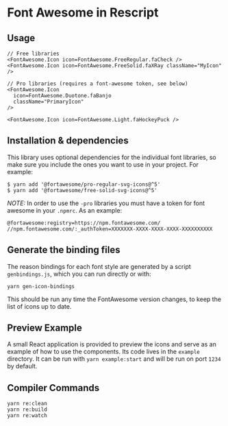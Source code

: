 # Font Awesome in Rescript

## Usage

```reason
// Free libraries
<FontAwesome.Icon icon=FontAwesome.FreeRegular.faCheck />
<FontAwesome.Icon icon=FontAwesome.FreeSolid.faXRay className="MyIcon" />

// Pro libraries (requires a font-awesome token, see below)
<FontAwesome.Icon
  icon=FontAwesome.Duotone.faBanjo
  className="PrimaryIcon"
/>

<FontAwesome.Icon icon=FontAwesome.Light.faHockeyPuck />
```

## Installation & dependencies

This library uses optional dependencies for the individual font libraries, so make sure you include the ones you want to use in your project. For example:

```
$ yarn add '@fortawesome/pro-regular-svg-icons@^5'
$ yarn add '@fortawesome/free-solid-svg-icons@^5'
```

_NOTE:_ In order to use the `-pro` libraries you must have a token for font awesome in your `.npmrc`. As an example:

```
@fortawesome:registry=https://npm.fontawesome.com/
//npm.fontawesome.com/:_authToken=XXXXXXX-XXXX-XXXX-XXXX-XXXXXXXXXX
```

## Generate the binding files

The reason bindings for each font style are generated by a script `genbindings.js`, which you can run directly or with:

```
yarn gen-icon-bindings
```

This should be run any time the FontAwesome version changes, to keep the list of icons up to date.

## Preview Example

A small React application is provided to preview the icons and serve as an example of how to use the components. Its code lives in the `example` directory. It can be run with `yarn example:start` and will be run on port `1234` by default.

## Compiler Commands

```
yarn re:clean
yarn re:build
yarn re:watch
```
